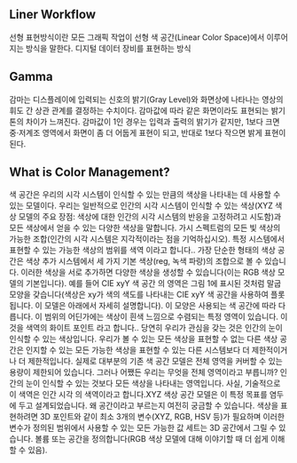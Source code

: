 ## Liner Workflow
선형 표현방식이란 모든 그래픽 작업이 선형 색 공간(Linear Color Space)에서 이루어지는 방식을 말한다. 디지털 데이터 장비를 표현하는 방식
## Gamma
감마는 디스플레이에 입력되는 신호의 밝기(Gray Level)와 화면상에 나타나는 영상의 휘도 간 상관 관계를 결정하는 수치이다. 감마값에 따라 같은 화면이라도 표현되는 밝기 톤의 차이가 느껴진다. 감마값이 1인 경우는 입력과 출력의 밝기가 같지만, 1보다 크면 중·저계조 영역에서 화면이 좀 더 어둡게 표현이 되고, 반대로 1보다 작으면 밝게 표현이 된다.

## What is Color Management?
색 공간은 우리의 시각 시스템이 인식할 수 있는 만큼의 색상을 나타내는 데 사용할 수 있는 모델이다. 우리는 일반적으로 인간의 시각 시스템이 인식할 수 있는 색상(XYZ 색상 모델의 주요 장점: 색상에 대한 인간의 시각 시스템의 반응을 고정하려고 시도함)과 모든 색상에서 얻을 수 있는 다양한 색상을 말합니다. 가시 스펙트럼의 모든 빛 색상의 가능한 조합(인간의 시각 시스템은 지각적이라는 점을 기억하십시오). 특정 시스템에서 표현할 수 있는 가능한 색상의 범위를 색역 이라고 합니다.. 가장 단순한 형태의 색상 공간은 색상 추가 시스템에서 세 가지 기본 색상(reg, 녹색 파랑)의 조합으로 볼 수 있습니다. 이러한 색상을 서로 추가하면 다양한 색상을 생성할 수 있습니다(이는 RGB 색상 모델의 기본입니다). 예를 들어 CIE xyY 색 공간 의 영역은 그림 1에 표시된 것처럼 말굽 모양을 갖습니다(색상은 xy가 색의 색도를 나타내는 CIE xyY 색 공간을 사용하여 플롯됩니다. 이 모델은 아래에서 자세히 설명합니다). 이 모양은 사용되는 색 공간에 따라 다릅니다. 이 범위의 어딘가에는 색상이 흰색 느낌으로 수렴되는 특정 영역이 있습니다. 이것을 색역의 화이트 포인트 라고 합니다.. 당연히 우리가 관심을 갖는 것은 인간의 눈이 인식할 수 있는 색상입니다. 우리가 볼 수 있는 모든 색상을 표현할 수 없는 다른 색상 공간은 인지할 수 있는 모든 가능한 색상을 표현할 수 있는 다른 시스템보다 더 제한적이거나 더 제한적입니다. 실제로 대부분의 기존 색 공간 모델은 전체 영역을 커버할 수 있는 용량이 제한되어 있습니다. 그러나 어쨌든 우리는 무엇을 전체 영역이라고 부릅니까? 인간의 눈이 인식할 수 있는 것보다 모든 색상을 나타내는 영역입니다. 사실, 기술적으로 이 색역은 인간 시각 의 색역이라고 합니다.XYZ 색상 공간 모델은 이 특정 목표를 염두에 두고 설계되었습니다. 왜 공간이라고 부르는지 여전히 궁금할 수 있습니다. 색상을 표현하려면 3D 포인트와 같이 최소 3개의 변수(XYZ, RGB, HSV 등)가 필요하며 이러한 변수가 정의된 범위에서 사용할 수 있는 모든 가능한 값 세트는 3D 공간에서 그릴 수 있습니다. 볼륨 또는 공간을 정의합니다(RGB 색상 모델에 대해 이야기할 때 더 쉽게 이해할 수 있음).

